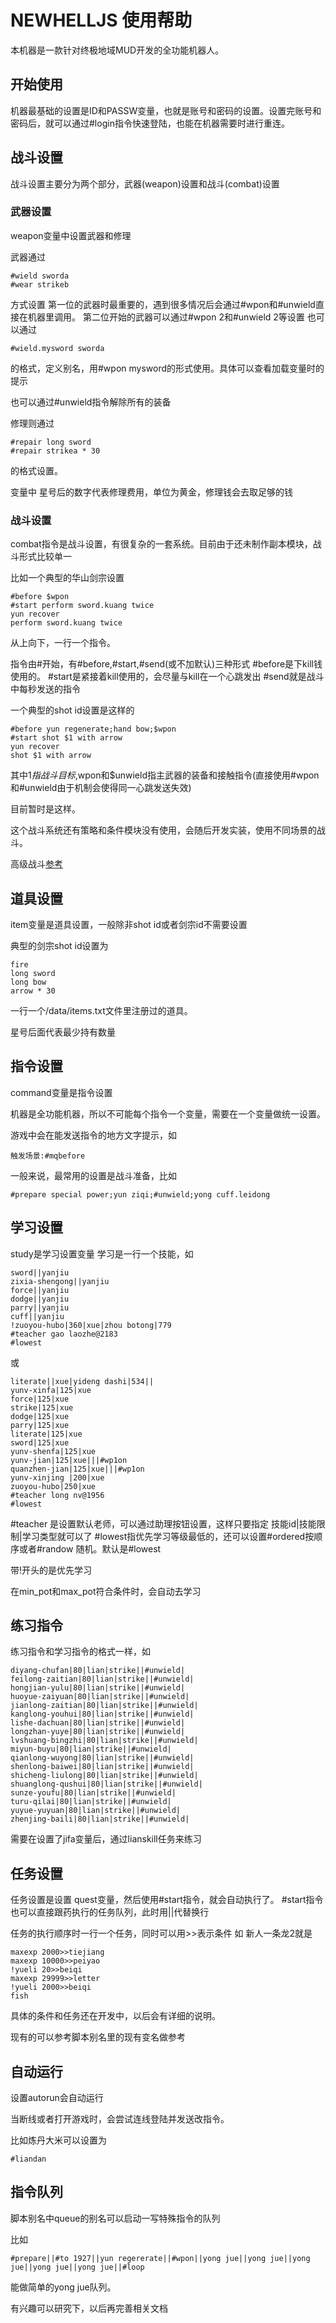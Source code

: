 # NEWHELLJS 使用帮助

本机器是一款针对终极地域MUD开发的全功能机器人。

## 开始使用

机器最基础的设置是ID和PASSW变量，也就是账号和密码的设置。设置完账号和密码后，就可以通过#login指令快速登陆，也能在机器需要时进行重连。

## 战斗设置

战斗设置主要分为两个部分，武器\(weapon\)设置和战斗(combat)设置

### 武器设置

weapon变量中设置武器和修理

武器通过
```
#wield sworda
#wear strikeb
```
方式设置
第一位的武器时最重要的，遇到很多情况后会通过#wpon和#unwield直接在机器里调用。
第二位开始的武器可以通过#wpon 2和#unwield 2等设置
也可以通过
```
#wield.mysword sworda
```
的格式，定义别名，用#wpon mysword的形式使用。具体可以查看加载变量时的提示

也可以通过#unwield指令解除所有的装备

修理则通过
```
#repair long sword
#repair strikea * 30
```
的格式设置。

变量中 星号后的数字代表修理费用，单位为黄金，修理钱会去取足够的钱

### 战斗设置

combat指令是战斗设置，有很复杂的一套系统。目前由于还未制作副本模块，战斗形式比较单一

比如一个典型的华山剑宗设置

```
#before $wpon
#start perform sword.kuang twice
yun recover
perform sword.kuang twice
```

从上向下，一行一个指令。

指令由#开始，有#before,#start,#send(或不加默认)三种形式
#before是下kill钱使用的。
#start是紧接着kill使用的，会尽量与kill在一个心跳发出
#send就是战斗中每秒发送的指令

一个典型的shot id设置是这样的
```
#before yun regenerate;hand bow;$wpon
#start shot $1 with arrow
yun recover
shot $1 with arrow
```

其中$1指战斗目标,$wpon和$unwield指主武器的装备和接触指令(直接使用#wpon和#unwield由于机制会使得同一心跳发送失效)

目前暂时是这样。

这个战斗系统还有策略和条件模块没有使用，会随后开发实装，使用不同场景的战斗。

高级战斗[参考](./combat.md)

## 道具设置

item变量是道具设置，一般除非shot id或者剑宗id不需要设置

典型的剑宗shot id设置为
```
fire
long sword
long bow
arrow * 30
```
一行一个/data/items.txt文件里注册过的道具。

星号后面代表最少持有数量

## 指令设置
command变量是指令设置

机器是全功能机器，所以不可能每个指令一个变量，需要在一个变量做统一设置。

游戏中会在能发送指令的地方文字提示，如
```
触发场景:#mqbefore
```

一般来说，最常用的设置是战斗准备，比如
```
#prepare special power;yun ziqi;#unwield;yong cuff.leidong
```

## 学习设置
study是学习设置变量
学习是一行一个技能，如
```
sword||yanjiu
zixia-shengong||yanjiu
force||yanjiu
dodge||yanjiu
parry||yanjiu
cuff||yanjiu
!zuoyou-hubo|360|xue|zhou botong|779
#teacher gao laozhe@2183
#lowest
```
或
```
literate||xue|yideng dashi|534||
yunv-xinfa|125|xue
force|125|xue
strike|125|xue
dodge|125|xue
parry|125|xue
literate|125|xue
sword|125|xue
yunv-shenfa|125|xue
yunv-jian|125|xue|||#wp1on
quanzhen-jian|125|xue|||#wp1on
yunv-xinjing |200|xue
zuoyou-hubo|250|xue
#teacher long nv@1956
#lowest
```
\#teacher 是设置默认老师，可以通过助理按钮设置，这样只要指定 技能id|技能限制|学习类型就可以了
\#lowest指优先学习等级最低的，还可以设置\#ordered按顺序或者\#randow 随机。默认是\#lowest

带!开头的是优先学习

在min_pot和max_pot符合条件时，会自动去学习

## 练习指令
练习指令和学习指令的格式一样，如
```
diyang-chufan|80|lian|strike||#unwield|
feilong-zaitian|80|lian|strike||#unwield|
hongjian-yulu|80|lian|strike||#unwield|
huoyue-zaiyuan|80|lian|strike||#unwield|
jianlong-zaitian|80|lian|strike||#unwield|
kanglong-youhui|80|lian|strike||#unwield|
lishe-dachuan|80|lian|strike||#unwield|
longzhan-yuye|80|lian|strike||#unwield|
lvshuang-bingzhi|80|lian|strike||#unwield|
miyun-buyu|80|lian|strike||#unwield|
qianlong-wuyong|80|lian|strike||#unwield|
shenlong-baiwei|80|lian|strike||#unwield|
shicheng-liulong|80|lian|strike||#unwield|
shuanglong-qushui|80|lian|strike||#unwield|
sunze-youfu|80|lian|strike||#unwield|
turu-qilai|80|lian|strike||#unwield|
yuyue-yuyuan|80|lian|strike||#unwield|
zhenjing-baili|80|lian|strike||#unwield|
```
需要在设置了jifa变量后，通过lianskill任务来练习

## 任务设置

任务设置是设置 quest变量，然后使用#start指令，就会自动执行了。
#start指令也可以直接跟药执行的任务队列，此时用||代替换行

任务的执行顺序时一行一个任务，同时可以用>>表示条件
如
新人一条龙2就是
```
maxexp 2000>>tiejiang
maxexp 10000>>peiyao
!yueli 20>>beiqi
maxexp 29999>>letter
!yueli 2000>>beiqi
fish
```
具体的条件和任务还在开发中，以后会有详细的说明。

现有的可以参考脚本别名里的现有变名做参考

## 自动运行

设置autorun会自动运行

当断线或者打开游戏时，会尝试连线登陆并发送改指令。

比如炼丹大米可以设置为
```
#liandan
```

## 指令队列

脚本别名中queue的别名可以启动一写特殊指令的队列

比如
```
#prepare||#to 1927||yun regererate||#wpon||yong jue||yong jue||yong jue||yong jue||yong jue||#loop
```
能做简单的yong jue队列。

有兴趣可以研究下，以后再完善相关文档